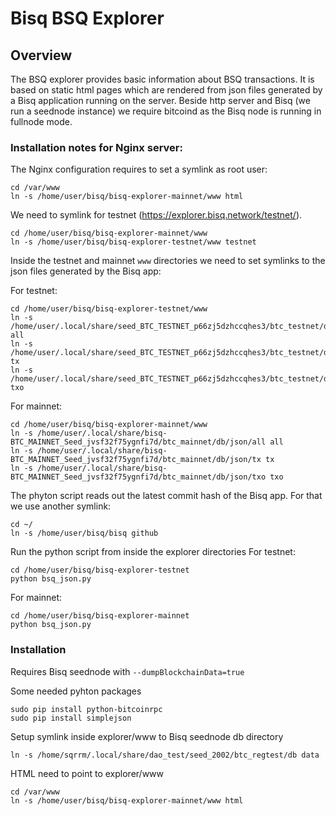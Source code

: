 # Bisq BSQ Explorer

## Overview
The BSQ explorer provides basic information about BSQ transactions.
It is based on static html pages which are rendered from json files generated by a Bisq application running on the 
server. Beside  http server and Bisq (we run a seednode instance) we require bitcoind as the Bisq node is running in 
fullnode mode.


### Installation notes for Nginx server:

The Nginx configuration requires to set a symlink as root user: 
```
cd /var/www
ln -s /home/user/bisq/bisq-explorer-mainnet/www html
```

We need to symlink for testnet (https://explorer.bisq.network/testnet/).

```
cd /home/user/bisq/bisq-explorer-mainnet/www
ln -s /home/user/bisq/bisq-explorer-testnet/www testnet
```

Inside the testnet and mainnet `www` directories we need to set symlinks to the json files generated by the Bisq app:

For testnet:
```
cd /home/user/bisq/bisq-explorer-testnet/www
ln -s /home/user/.local/share/seed_BTC_TESTNET_p66zj5dzhccqhes3/btc_testnet/db/json/all all
ln -s /home/user/.local/share/seed_BTC_TESTNET_p66zj5dzhccqhes3/btc_testnet/db/json/tx tx
ln -s /home/user/.local/share/seed_BTC_TESTNET_p66zj5dzhccqhes3/btc_testnet/db/json/txo txo
```

For mainnet:
```
cd /home/user/bisq/bisq-explorer-mainnet/www
ln -s /home/user/.local/share/bisq-BTC_MAINNET_Seed_jvsf32f75ygnfi7d/btc_mainnet/db/json/all all
ln -s /home/user/.local/share/bisq-BTC_MAINNET_Seed_jvsf32f75ygnfi7d/btc_mainnet/db/json/tx tx
ln -s /home/user/.local/share/bisq-BTC_MAINNET_Seed_jvsf32f75ygnfi7d/btc_mainnet/db/json/txo txo
```

The phyton script reads out the latest commit hash of the Bisq app. For that we use another symlink:
```
cd ~/
ln -s /home/user/bisq/bisq github
```

Run the python script from inside the explorer directories
For testnet:
```
cd /home/user/bisq/bisq-explorer-testnet
python bsq_json.py
```

For mainnet:
```
cd /home/user/bisq/bisq-explorer-mainnet
python bsq_json.py
```


### Installation
Requires Bisq seednode with `--dumpBlockchainData=true`

Some needed pyhton packages
```
sudo pip install python-bitcoinrpc
sudo pip install simplejson
```

Setup symlink inside explorer/www to Bisq seednode db directory
```
ln -s /home/sqrrm/.local/share/dao_test/seed_2002/btc_regtest/db data
```

HTML need to point to explorer/www
```
cd /var/www
ln -s /home/user/bisq/bisq-explorer-mainnet/www html
```
